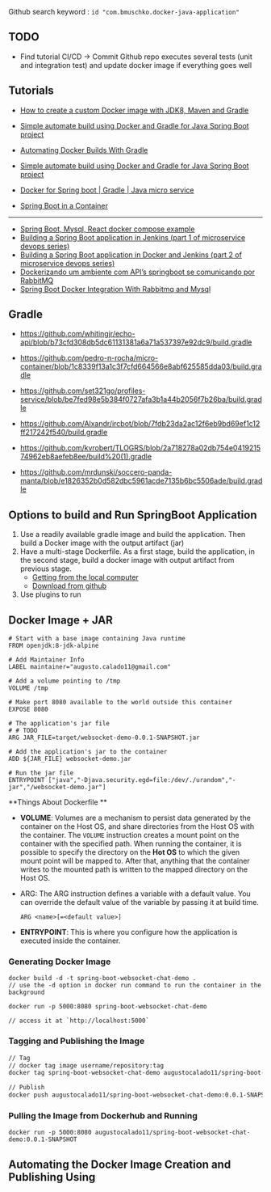 Github search keyword : `id "com.bmuschko.docker-java-application"`

## TODO
- Find tutorial CI/CD -> Commit Github repo executes several tests (unit and integration test) and update docker image if everything goes well

## Tutorials
- [How to create a custom Docker image with JDK8, Maven and Gradle](https://medium.com/@migueldoctor/how-to-create-a-custom-docker-image-with-jdk8-maven-and-gradle-ddc90f41cee4)
- [Simple automate build using Docker and Gradle for Java Spring Boot project](https://medium.com/@engleangs/simple-automate-build-using-docker-and-gradle-for-java-spring-boot-project-70d79e65b4e6)
- [Automating Docker Builds With Gradle](https://tomgregory.com/automating-docker-builds-with-gradle/)
- [Simple automate build using Docker and Gradle for Java Spring Boot project](https://medium.com/@engleangs/simple-automate-build-using-docker-and-gradle-for-java-spring-boot-project-70d79e65b4e6)

- [ Docker for Spring boot | Gradle | Java micro service](https://medium.com/@sairamkrish/docker-for-spring-boot-gradle-java-micro-service-done-the-right-way-2f46231dbc06)

- [Spring Boot in a Container](https://github.com/spring-guides/top-spring-boot-docker#a-better-dockerfile)
--- 
- [Spring Boot, Mysql, React docker compose example](https://www.callicoder.com/spring-boot-mysql-react-docker-compose-example/)
- [Building a Spring Boot application in Jenkins (part 1 of microservice devops series)](https://tomgregory.com/building-a-spring-boot-application-in-jenkins/)
- [Building a Spring Boot application in Docker and Jenkins (part 2 of microservice devops series)](https://tomgregory.com/building-a-spring-boot-application-in-docker-and-jenkins/)
- [Dockerizando um ambiente com API’s springboot se comunicando por RabbitMQ](https://medium.com/totvsdevelopers/dockerizando-um-ambiente-com-apis-springboot-se-comunicando-por-rabbitmq-c8368faa6e64)
- [Spring Boot Docker Integration With Rabbitmq and Mysql](https://www.codeprimers.com/spring-boot-docker-integration-with-rabbitmq-and-mysql/)

## Gradle

- https://github.com/whitingjr/echo-api/blob/b73cfd308db5dc61131381a6a71a537397e92dc9/build.gradle

- https://github.com/pedro-n-rocha/micro-container/blob/1c8339f13a1c3f7cfd664566e8abf625585dda03/build.gradle

- https://github.com/set321go/profiles-service/blob/be7fed98e5b384f0727afa3b1a44b2056f7b26ba/build.gradle

- https://github.com/Alxandr/ircbot/blob/7fdb23da2ac12f6eb9bd69ef1c12ff217242f540/build.gradle

- https://github.com/kvrobert/TLOGRS/blob/2a718278a02db754e041921574962eb8aefeb8ee/build%20(1).gradle

- https://github.com/mrdunski/soccero-panda-manta/blob/e1826352b0d582dbc5961acde7135b6bc5506ade/build.gradle

## Options to build and Run SpringBoot Application
1. Use a readily available gradle image and build the application. Then build a Docker image with the output artifact (jar)
2. Have a multi-stage Dockerfile. As a first stage, build the application, in the second stage, build a docker image with output artifact from previous stage.
	-  [Getting from the local computer](https://medium.com/@sairamkrish/docker-for-spring-boot-gradle-java-micro-service-done-the-right-way-2f46231dbc06)
	- [Download from github](https://medium.com/@engleangs/simple-automate-build-using-docker-and-gradle-for-java-spring-boot-project-70d79e65b4e6)
3. Use plugins to run 


## Docker Image + JAR
```
# Start with a base image containing Java runtime
FROM openjdk:8-jdk-alpine

# Add Maintainer Info
LABEL maintainer="augusto.calado11@gmail.com"

# Add a volume pointing to /tmp
VOLUME /tmp

# Make port 8080 available to the world outside this container
EXPOSE 8080

# The application's jar file
# # TODO
ARG JAR_FILE=target/websocket-demo-0.0.1-SNAPSHOT.jar

# Add the application's jar to the container
ADD ${JAR_FILE} websocket-demo.jar

# Run the jar file 
ENTRYPOINT ["java","-Djava.security.egd=file:/dev/./urandom","-jar","/websocket-demo.jar"]
```

**Things About Dockerfile **
- **VOLUME**: Volumes are a mechanism to persist data generated by the container on the Host OS, and share directories from the Host OS with the container. The `VOLUME` instruction creates a mount point on the container with the specified path.
	When running the container, it is possible to specify the directory on the **Hot OS** to which the given mount point will be mapped to. After that, anything that the container writes to the mounted path is written to the mapped directory on the Host OS.

- ARG: The ARG instruction defines a variable with a default value. You can override the default value of the variable by passing it at build time.

	`ARG <name>[=<default value>]`

- **ENTRYPOINT**: This is where you configure how the application is executed inside the container.

### Generating Docker Image
```
docker build -d -t spring-boot-websocket-chat-demo .
// use the -d option in docker run command to run the container in the background

docker run -p 5000:8080 spring-boot-websocket-chat-demo

// access it at `http://localhost:5000`
```

### Tagging and Publishing the Image
```bash
// Tag
// docker tag image username/repository:tag
docker tag spring-boot-websocket-chat-demo augustocalado11/spring-boot-websocket-chat-demo:0.0.1-SNAPSHOT

// Publish
docker push augustocalado11/spring-boot-websocket-chat-demo:0.0.1-SNAPSHOT
``` 
### Pulling the Image from Dockerhub and Running 
```
docker run -p 5000:8080 augustocalado11/spring-boot-websocket-chat-demo:0.0.1-SNAPSHOT
```

## Automating the Docker Image Creation and Publishing Using
